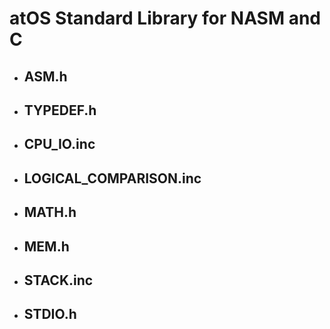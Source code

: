 # atOS Standard Library for NASM and C

- ASM.h
    - 

- TYPEDEF.h
    - 

- CPU_IO.inc
    - 
- LOGICAL_COMPARISON.inc
    - 

- MATH.h
    - 

- MEM.h
    - 

- STACK.inc
    - 

- STDIO.h
    - 
